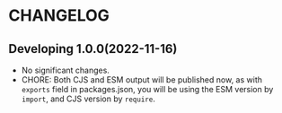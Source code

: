 # CHANGELOG

## Developing 1.0.0(2022-11-16)

- No significant changes.
- CHORE: Both CJS and ESM output will be published now, as with `exports` field in packages.json, you will be using the ESM version by `import`, and CJS version by `require`.
